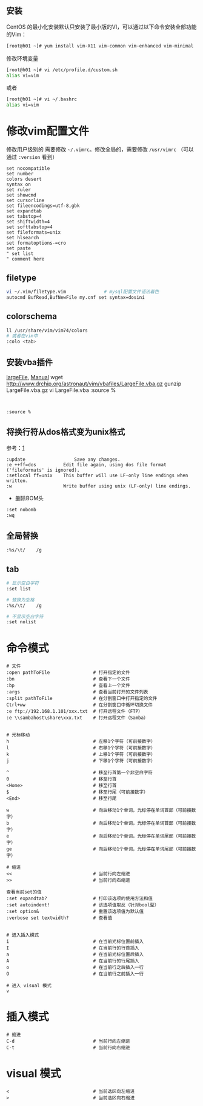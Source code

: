 ## 安装
CentOS 的最小化安装默认只安装了最小版的VI，可以通过以下命令安装全部功能的Vim：
```sh
[root@h01 ~]# yum install vim-X11 vim-common vim-enhanced vim-minimal
```

修改环境变量
```sh
[root@h01 ~]# vi /etc/profile.d/custom.sh
alias vi=vim
```
或者
```sh
[root@h01 ~]# vi ~/.bashrc
alias vi=vim
```

# 修改vim配置文件
修改用户级别的 需要修改 `~/.vimrc`。修改全局的，需要修改 `/usr/vimrc` （可以通过 `:version` 看到） 

```vimrc
set nocompatible
set number
colors desert
syntax on
set ruler
set showcmd
set cursorline
set fileencodings=utf-8,gbk
set expandtab
set tabstop=4
set shiftwidth=4
set softtabstop=4
set fileformats=unix
set hlsearch
set formatoptions-=cro
set paste
" set list
" comment here
```

## filetype

```sh
vi ~/.vim/filetype.vim              # mysql配置文件语法着色
autocmd BufRead,BufNewFile my.cnf set syntax=dosini
```

## colorschema

```sh
ll /usr/share/vim/vim74/colors
# 或者在vim中
:colo <tab>
```

## 安装vba插件
[largeFile](http://www.drchip.org/astronaut/vim/#LARGEFILE), 
[Manual](http://www.drchip.org/astronaut/vim/doc/LargeFile.txt.html)
wget http://www.drchip.org/astronaut/vim/vbafiles/LargeFile.vba.gz
gunzip LargeFile.vba.gz
vi LargeFile.vba
:source %
```


:source %

```

## 将换行符从dos格式变为unix格式
参考：[1](http://vim.wikia.com/wiki/File_format)
```
:update	                 Save any changes.
:e ++ff=dos	         Edit file again, using dos file format ('fileformats' is ignored).
:setlocal ff=unix	 This buffer will use LF-only line endings when written.
:w	                 Write buffer using unix (LF-only) line endings.
```

* 删除BOM头

```sh
:set nobomb
:wq
```
## 全局替换 

```sh
:%s/\t/    /g
```

## tab
```sh
# 显示空白字符
:set list

# 替换为空格
:%s/\t/    /g

# 不显示空白字符
:set nolist
```


# 命令模式

```vi
# 文件
:open pathToFile                # 打开指定的文件
:bn                             # 查看下一个文件
:bp                             # 查看上一个文件
:args                           # 查看当前打开的文件列表
:split pathToFile               # 在分割窗口中打开指定的文件
Ctrl+ww                         # 在分割窗口中循环切换文件
:e ftp://192.168.1.101/xxx.txt  # 打开远程文件（FTP）
:e \\sambahost\share\xxx.txt    # 打开远程文件（Samba）


# 光标移动
h                               # 左移1个字符（可前接数字）
l                               # 右移1个字符（可前接数字）
k                               # 上移1个字符（可前接数字）
j                               # 下移1个字符（可前接数字）

^                               # 移至行首第一个非空白字符
0                               # 移至行首
<Home>                          # 移至行首
$                               # 移至行尾（可前接数字）
<End>                           # 移至行尾

w                               # 向后移动1个单词，光标停在单词首部（可前接数字）
b                               # 向后移动1个单词，光标停在单词首部（可前接数字）
e                               # 向后移动1个单词，光标停在单词尾部（可前接数字）
ge                              # 向后移动1个单词，光标停在单词尾部（可前接数字）

# 缩进
<<                              # 当前行向左缩进
>>                              # 当前行向右缩进

查看当前set的值
:set expandtab?                 # 打印该选项的使用方法和值
:set autoindent!                # 该选项值取反（针对bool型）
:set option&                    # 重置该选项值为默认值
:verbose set textwidth?         # 查看值


# 进入插入模式
i                               # 在当前光标位置前插入
I                               # 在当前行的行首插入
a                               # 在当前光标位置后插入
A                               # 在当前行的行尾插入
o                               # 在当前行之后插入一行
O                               # 在当前行之前插入一行

# 进入 visual 模式
v
```

# 插入模式

```vi
# 缩进
C-d                             # 当前行向左缩进
C-t                             # 当前行向右缩进
```

# visual 模式

```vi
<                               # 当前选区向左缩进
>                               # 当前选区向右缩进
```